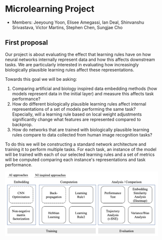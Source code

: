# Microlearning Project

- Members: Jeeyoung Yoon, Elisee Amegassi, Ian Deal, Shinvanshu Srivastava, Victor Martins, Stephen Chen, Sungjae Cho

## First proposal

Our project is about evaluating the effect that learning rules have on how neural networks internally represent data and how this affects downstream tasks.
We are particularly interested in evaluating how increasingly biologically plausible learning rules affect these representations.

Towards this goal we will be asking:
1. Comparing artificial and biology inspired data embedding methods (how models represent data in the initial layer) and measure this affects task performance?
2. How do different biologically plausible learning rules affect internal representations of a set of models performing the same task? Especially, will a learning rule based on local weight adjustments significantly change what features are represented compared to backprop.
3. How do networks that are trained with biologically plausible learning rules compare to data collected from human image recognition tasks?

To do this we will be constructing a standard network architecture and training it to perform multiple tasks. For each task, an instance of the model will be trained with each of our selected learning rules and a set of metrics will be computed comparing each instance's representations and task performance.

![image](image/README/workflow-1.png "Workflow-1")